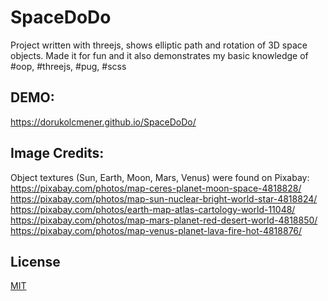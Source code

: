 # SpaceDoDo
Project written with threejs, shows elliptic path and rotation of 3D space objects. 
Made it for fun and it also demonstrates my basic knowledge of #oop, #threejs, #pug, #scss

## DEMO:
https://dorukolcmener.github.io/SpaceDoDo/

## Image Credits:
Object textures (Sun, Earth, Moon, Mars, Venus) were found on Pixabay:
https://pixabay.com/photos/map-ceres-planet-moon-space-4818828/
https://pixabay.com/photos/map-sun-nuclear-bright-world-star-4818824/
https://pixabay.com/photos/earth-map-atlas-cartology-world-11048/
https://pixabay.com/photos/map-mars-planet-red-desert-world-4818850/
https://pixabay.com/photos/map-venus-planet-lava-fire-hot-4818876/

## License
[MIT](LICENSE)
